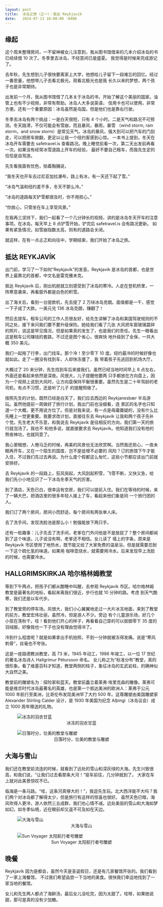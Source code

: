 ```yaml
---
layout: post
title:  冰岛之旅（之一）：抵达 Reykjavík
date:   2024-07-13 10:00:00 -0400
---
```


## 缘起

这个周末整理房间，一不留神被女儿注意到，我从图书馆借来的几本介绍冰岛的书已经续借 10 次了。冬季里去冰岛，不经意间已是盛夏。
我觉得是时候来完成游记了。

去年秋，先生想到儿子很快要离家上大学，他想给儿子留下一段难忘的回忆。经过一番思量，他想带儿子去看北极光。观看北极光也是我
长久以来的梦想，两个孩子也是非常期待。

出发前一个月，我从图书馆借了几本关于冰岛的书，开始了解这个美丽的国家。油管上也有不少视频，非常有帮助。冰岛人大多说英语，
信用卡也可以使用，非常方便。还有一个重要原因：冰岛虽然是岛国，但是他们也是靠右行驶。

冬季去冰岛有两个挑战：一是白天很短，只有 4 个小时。二是天气和路况不可预测。冬天路滑，不仅可能会有雪崩，而且暴风，暴雨，暴雪
（wind storm, rain storm，and snow storm）是常见天气。冰岛的暴风，强大到可以把汽车的门刮走，可以把房车掀翻，更足以让我一个纽约客感到心惊。
一本书上提到，冬天在冰岛开车需要去 safetravel.is 查看路况。晚上睡觉前看一次，第二天出发前再看一次。如果没有经常冰雪道路上开车的经验，
最好不要自己租车，而我先生定的恰恰是自驾游。

先生看我面有忧色，拍着胸脯说，

“我冬天也开车去过尼亚加拉瀑布，路上有冰，有一天还下起了雪。”

“冰岛气温和纽约差不多，冬天不那么冷。”

“冰岛的道路每天铲雪都很及时，你不用担心。”

“你放心，只管坐在车上享受风景。”

在我再三坚持下，我们一起看了一个几分钟长的视频，讲的是冰岛冬天开车的注意事项。在冰岛，每天早上 8 点铲雪开始，铲完后 safetravel.is 
会有路况更新。 如果有紧急情况，如雪崩指数太高，则有的道路会关闭。

就这样，在有一点忐忑和向往中，学期结束，我们开始了冰岛之旅。

## 抵达 REYKJAVÍK

出门前，学习了一下如何“Reykjavík”的发音。Reykjavík 是冰岛的首都，也是世界上最靠北的首都，中文名是雷克雅未克。

抵达 Reykjavík 后，刚出机舱就立刻感受到了冰岛的寒冷。人走在登机桥里，一阵寒意袭来，再看窗外都是白色的积雪。

出了海关后，看到一台提款机，先去提了 2 万块冰岛克朗。面值都是一千，感觉一下子成了大款。一美元兑 136 冰岛克朗，赚翻了！

然后去提车。租车公司的工作人员很友好，给先生讲解了冰岛和美国驾驶规则的不同之处，接下来问我们要不要升级保险。她给我们看了几张
大风把车窗玻璃震碎的照片，说这是罕见情况，但是如果真的发生了，也是我们的责任。先生一眼看出这是租车公司赚钱的套路，不过还是图个省心，很爽快
地升级到了全保，一共大概 350 美元。

我们一起拖了行李，出门找车。那个冷！至少零下 10 度。纽约最冷的时候好像也就如此。走了一圈没有找到车，人却快冻僵了，我
带着孩子先逃回到机场大厅。

大概过了 20 来分钟，先生找到车后来接我们。虽然已经当地时间早上 8 点左右，外面还是看起来依然是深夜。风很大，儿子提醒他要两
只手都放在方向盘上，因为一个视频上说到大风时，让方向盘保持平衡很重要。虽然先生是二十年驾龄的老司机，有点不习惯，还是听了儿子
的提醒照做了。

按照先生的计划，既然已经是白天了，我们应去西边的 Reykjanesbær 半岛游玩。虽然他提前一周做好了旅行计划，我出门前也没细看，连
景区的名字也只知道一个大概，更不用说方位了。但是对我来说，有一点是毋庸置疑的，没有什么比先睡上一觉更重要。我要求改计划，直接往东去
Reykjavík 让我和两个孩子先补个觉。先生老大不乐意，和我说去 Reykjavík 是往相反的方向，我们第一天的旅行就泡汤了。我也不
和他多说，就直接要求去 Reykjavík。他知道我们没有他的熬夜神功，也就同意了。

我心里暗想，人倦马乏的时候，再美的风景也无法欣赏啊。当然我还担心，一夜未眠再开车，又在一个陌生的国度，岂不是徒增不必要的
风险？订的旅馆下午才能入住，不过我们先过去再说。为什么度个假都这么匆忙，这些小节都应该出门前就安排好。

去 Reykjavík 的一段路上，狂风突起，大风刮起积雪，飞雪不断，又快又急，给我们先小小地见识了一下冰岛冬季天气的厉害。

到了酒店，天色已白，很幸运有空房，我们可以提前入住。我们在等待的时候，来了一辆大巴，把酒店里的很多年轻人接上了车，看起来他们象是同
一个旅行团的人。

我们订了两个房间，房间小而舒适，每个房间有两张单人床。

去了洗手间，发现洗脸池是那么小！勉强能放下两只手。

还有一桩趣事：儿子先去了洗手间，老爹在门外问他是不是放屁了？整个房间都闻到了这个味道。儿子说没有啊，老爹还不相信。女儿读了
墙上的字条，原来是 Reykjavík 市区使用了地热水，既节能又给了大家免费的温泉浴，但是就需要忍耐一下这个硫化氢的味道。如果用
咖啡壶烧水，就需要用冷水。后来发现早上洗脸的时候，也需要冷水。

## HALLGRIMSKIRKJA 哈尔格林姆教堂

等到下午两点，把孩子们都从酣睡中叫醒，去参观 Reykjavík 市区。哈尔格林姆教堂是最著名的地标，看起来离我们很近，步行也就 10 分钟的路。考虑
到天气酷寒，我们还是以车代步。

到了教堂旁的停车场。风很大，我们小心翼翼地走过一大片冰冻地面，来到了教堂的前方。教堂宏伟壮丽，虽然冷，但是游人不少。旁边
有个儿童游乐场，好几个小孩在荡秋千。哇！看到他们开心的样子，再看看自己穿的可以抵御零下 35 度的羽绒服，好像我也一下子也没有理由觉得冷了。

冷到什么程度呢？就是如果拿出手机拍照，不到一分钟就被冻得发痛。说是“寒风刺骨”，丝毫也不夸张。

这是一座路德教派教堂，高 73 米，1945 年动工，1986 年竣工，以一位 17 世纪的著名冰岛诗人 Hallgrímur Pétursson 命名。
女儿称之为“标准分布”教堂，真的很形象。看了维基百科才知道，教堂两侧的柱子，象征冰岛的玄武岩柱，的确神似大自然之美。

教堂前的雕塑名为：探险家和蓝天。教堂前矗立着莱弗·埃里克森的雕像。莱弗可能是维京时代冰岛最著名的英雄，也是第一个抵达美洲的欧洲人：莱弗于公元
1000 年航行至美洲，比哥伦布发现美洲早了大约 500 年。这尊雕塑由美国雕塑家 Alexander Stirling Calder 设计，是 1930 年美国为纪念 
Alþingi（冰岛议会）成立 1000 周年赠送的礼物。

<figure>
  <img src="../../../assets/images/Iceland-Day1/Brassica-Oleracea.jpg" alt="冰冻的羽衣甘蓝"/>
  <center><figcaption>冰冻的羽衣甘蓝</figcaption></center>
</figure>

<figure>
  <img src="../../../assets/images/Iceland-Day1/Hallgrímskirkja.jpg" alt="日落时分，壮美的教堂与雕塑"/>
  <center><figcaption>日落时分，壮美的教堂与雕塑</figcaption></center>
</figure>


## 大海与雪山

我们还在教堂前流连的时候，就看到了远处的雪山和深灰绿的大海。先生兴致很高，和我们说，“让我们过去看那条大河！”驱车前往，几分钟就到了。
大家在车上就对此美景惊叹不已。

临海是一条马路。“哇，这条河真够大的！”，我逗先生玩。北大西洋能不大吗？我们两个对冰岛都了解得太少，但是旅行有这样的惊喜也很好。
虽然天色已暗，海风吹得人更冷，游人依然三五成群，我们也心情不减。远处美丽的雪山和大海如梦如幻，如冬季仙境，近在眼前却又遥不可及如在天边。

<figure>
  <img src="../../../assets/images/Iceland-Day1/Sunset-On-Reykyavik.jpg" alt="大海与雪山"/>
  <center><figcaption>大海与雪山</figcaption></center>
</figure>

<figure>
  <img src="../../../assets/images/Iceland-Day1/Sun-Voyager.jpg" alt="Sun Voyager 太阳航行者号雕塑"/>
  <center><figcaption>Sun Voyager 太阳航行者号雕塑</figcaption></center>
</figure>

## 晚餐

Reykjavík 因为是都会，虽然今天是圣诞假日，还是有几家餐馆开张的。我们看到了一家上海餐馆，
不过我们希望品尝一下当地的美食。很快我们幸运地找到了一家当地的餐馆。

女儿和先生两人都点了海鲜汤，最后女儿没吃完，因为太甜了。哇呀，如果她说甜，那可是真的没有少加糖。

